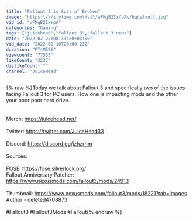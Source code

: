 ```yaml
---
title: "Fallout 3 is Sort of Broken"
image: "https:\/\/i.ytimg.com\/vi\/wFMgB2IxYpA\/hqdefault.jpg"
vid_id: "wFMgB2IxYpA"
categories: "Gaming"
tags: ["juicehead","fallout 3","fallout 3 news"]
date: "2022-02-22T08:33:20+03:00"
vid_date: "2022-02-10T20:00:23Z"
duration: "PT4M59S"
viewcount: "77555"
likeCount: "3237"
dislikeCount: ""
channel: "JuiceHead"
---
```

{% raw %}Today we talk about Fallout 3 and specifically two of the issues facing Fallout 3 for PC users. How one is impacting mods and the other your poor poor hard drive. <br /><br /><br />Merch: <a rel="nofollow" target="blank" href="https://juicehead.net/">https://juicehead.net/</a><br /><br />Twitter: <a rel="nofollow" target="blank" href="https://twitter.com/JuiceHead33">https://twitter.com/JuiceHead33</a><br /><br />Discord: <a rel="nofollow" target="blank" href="https://discord.gg/jzhzrhm">https://discord.gg/jzhzrhm</a><br /><br />Sources:<br /><br />FOSE: <a rel="nofollow" target="blank" href="https://fose.silverlock.org/">https://fose.silverlock.org/</a><br />Fallout Anniversary Patcher: <a rel="nofollow" target="blank" href="https://www.nexusmods.com/fallout3/mods/24913">https://www.nexusmods.com/fallout3/mods/24913</a><br /><br />Thumbnail: <a rel="nofollow" target="blank" href="https://www.nexusmods.com/fallout3/mods/18221?tab=images">https://www.nexusmods.com/fallout3/mods/18221?tab=images</a><br />Author - deleted4708873 <br /><br />#Fallout3 #Fallout3Mods #Fallout{% endraw %}
